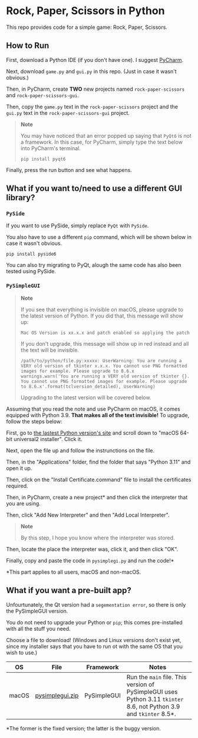 # Rock, Paper, Scissors in Python

This repo provides code for a simple game: Rock, Paper, Scissors.

## How to Run

First, download a Python IDE (if you don't have one). I suggest [PyCharm](https://www.jetbrains.com/pycharm/).

Next, download `game.py` and `gui.py` in this repo. (Just in case it wasn't obvious.)

Then, in PyCharm, create **TWO** new projects named `rock-paper-scissors` and `rock-paper-scissors-gui`.

Then, copy the `game.py` text in the `rock-paper-scissors` project and the `gui.py` text in the `rock-paper-scissors-gui` project.

> **Note**
>
> You may have noticed that an error popped up saying that `PyQt6` is not a framework. In this case, for PyCharm, simply type the text below into PyCharm's terminal.
>
> ```
> pip install pyqt6
> ```

Finally, press the run button and see what happens.

## What if you want to/need to use a different GUI library?

### `PySide`

If you want to use PySide, simply replace `PyQt` with `PySide`.

You also have to use a different `pip` command, which will be shown below in case it wasn't obvious.

```
pip install pyside6
```

You can also try migrating to PyQt, alough the same code has also been tested using PySide.

### `PySimpleGUI`

> **Note**
>
> If you see that everything is invisible on macOS, please upgrade to the latest version of Python. If you did that, this message will show up:
>
> ```
> Mac OS Version is xx.x.x and patch enabled so applying the patch
> ```
>
> If you don't upgrade, this message will show up in red instead and all the text will be invisible.
>
> ```
> /path/to/python/file.py:xxxxx: UserWarning: You are running a VERY old version of tkinter x.x.x. You cannot use PNG formatted images for example. Please upgrade to 8.6.x
> warnings.warn('You are running a VERY old version of tkinter {}. You cannot use PNG formatted images for example. Please upgrade to 8.6.x'.format(tclversion_detailed), UserWarning)
> ```
>
> Upgrading to the latest version will be covered below.

Assuming that you read the note and use PyCharm on macOS, it comes equipped with Python 3.9. **That makes all of the text invisible!** To upgrade, follow the steps below:

First, go to [the lastest Python version's site](https://www.python.org/downloads/release/python-3114/) and scroll down to "macOS 64-bit universal2 installer". Click it.

Next, open the file up and follow the instrunctions on the file.

Then, in the "Applications" folder, find the folder that says "Python 3.11" and open it up.

Then, click on the "Install Certificate.command" file to install the certificates required.

Then, in PyCharm, create a new project\* and then click the interpreter that you are using.

Then, click "Add New Interpreter" and then "Add Local Interpreter".

> **Note**
>
> By this step, I hope you know where the interpreter was stored.

Then, locate the place the interpreter was, click it, and then click "OK".

Finally, copy and paste the code in `pysimplegi.py` and run the code!\*

\*This part applies to all users, macOS and non-macOS.

## What if you want a pre-built app?

Unfourtunately, the Qt version had a `segementation error`, so there is only the PySimpleGUI version.

You do not need to upgrade your Python or `pip`; this comes pre-installed with all the stuff you need.

Choose a file to download! (Windows and Linux versions don't exist yet, since my installer says that you have to run ot with the same OS that you wish to use.)

OS | File | Framework | Notes
---|---|---|---
macOS | [pysimplegui.zip](https://github.com/Brunozhon/python-rock-paper-scissors/blob/main/pysimplegui.zip) | PySimpleGUI | Run the `main` file. This version of PySimpleGUI uses Python 3.11 `tkinter` 8.6, not Python 3.9 and `tkinter` 8.5\*.

\*The former is the fixed version; the latter is the buggy version.
